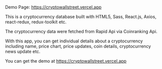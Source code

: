 

Demo Page: https://cryptowallstreet.vercel.app

This is a cryptocurrency database built with HTML5, Sass, React.js, Axios, react-redux, redux-toolkit etc.

The cryptocurrency data were fetched from Rapid Api via Coinranking Api.

With this app, you can get individual details about a cryptocurrency including name, price chart, price updates, coin details, cryptocurrency news update etc.

You can get the demo at https://cryptowallstreet.vercel.app
